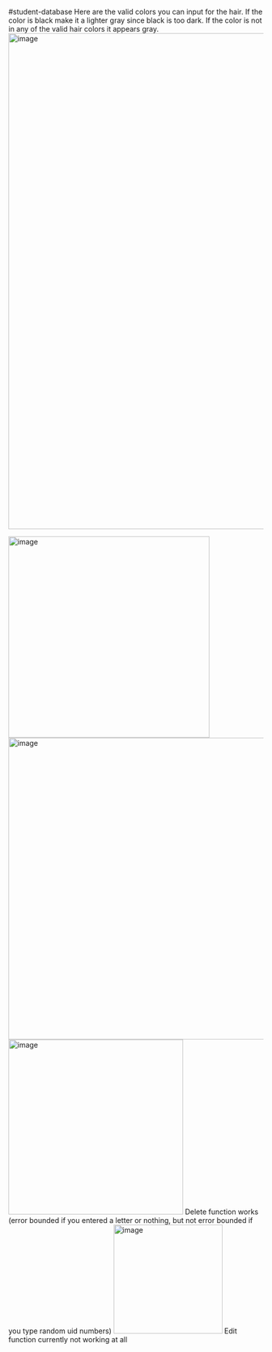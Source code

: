 #student-database
Here are the valid colors you can input for the hair. If the color is black make it a lighter gray since black is too dark. If the color is not in any of the valid hair colors it appears gray. 
<img width="978" alt="image" src="https://github.com/Lepre-CHAU-n/database/assets/71118130/7f82164a-0d80-4cd1-b07b-f6e590e31b21">

<img width="397" alt="image" src="https://github.com/Lepre-CHAU-n/database/assets/71118130/0516397f-989c-4b62-a8d2-1f890d0f289f">
 <img width="595" alt="image" src="https://github.com/Lepre-CHAU-n/database/assets/71118130/e6f29722-291c-4355-94b7-bccc49de2e06">
<img width="345" alt="image" src="https://github.com/Lepre-CHAU-n/database/assets/71118130/1ec9fc4b-11bb-4972-bcd6-e66ce127d740">
Delete function works (error bounded if you entered a letter or nothing, but not error bounded if you type random uid numbers)
<img width="215" alt="image" src="https://github.com/Lepre-CHAU-n/database/assets/71118130/74339b71-6368-4c51-b06a-9330b61526ae">
Edit function currently not working at all 
